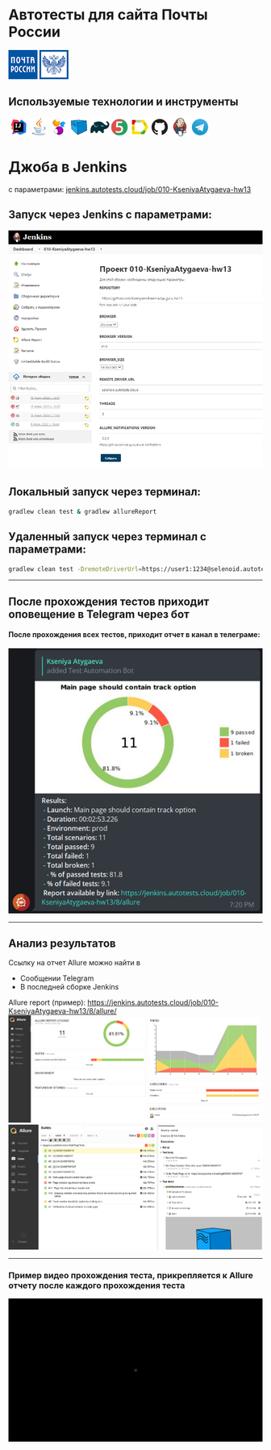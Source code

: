 # Автотесты для сайта Почты России
![Intelij_IDEA](img/icons/ПочтаРоссии.png)

## Используемые технологии и инструменты

![Intelij_IDEA](img/icons/Intelij_IDEA.png)![Java](img/icons/Java.png)![Selenide](img/icons/Selenide.png)![Selenoid](img/icons/Selenoid.png)![Gradle](img/icons/Gradle.png)![JUnit5](img/icons/JUnit5.png)![Allure Report](img/icons/Allure_Report.png)![Github](img/icons/Github.png)![Jenkins](img/icons/Jenkins.png)![Telegram](img/icons/Telegram.png)

# Джоба в Jenkins 
с параметрами:
<a target="_blank" href="jenkins.autotests.cloud/job/010-KseniyaAtygaeva-hw13">jenkins.autotests.cloud/job/010-KseniyaAtygaeva-hw13</a>

## Запуск через Jenkins с параметрами:

![Jenkins](img/JenkinsRun.png)

## Локальный запуск через терминал:
```bash
gradlew clean test & gradlew allureReport
```

## Удаленный запуск через терминал с параметрами:
```bash
gradlew clean test -DremoteDriverUrl=https://user1:1234@selenoid.autotests.cloud/wd/hub/ -DvideoStorage=https://selenoid.autotests.cloud/video/ -Dthreads=1  & gradlew allureReport

```
___
## После прохождения тестов приходит оповещение в Telegram через бот 

#### После прохождения всех тестов, приходит отчет в канал в телеграме:
![Telegram](img/Telegram.png)

---
## Анализ результатов
Ссылку на отчет Allure можно найти в 
* Сообщении Telegram
* В последней сборке Jenkins

Allure report (пример):
<a target="_blank" href="https://jenkins.autotests.cloud/job/010-KseniyaAtygaeva-hw13/8/allure/">https://jenkins.autotests.cloud/job/010-KseniyaAtygaeva-hw13/8/allure/</a>
![Allure](img/Allure_jenkins.png)
![Allure](img/Allure.png)

---
### Пример видео прохождения теста, прикрепляется к Allure отчету после каждого прохождения теста

![video](./img/Selenoid_gif.gif)
